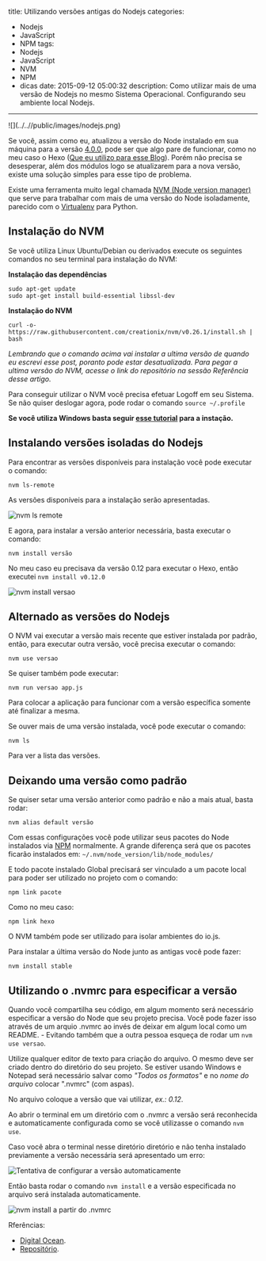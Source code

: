 title: Utilizando versões antigas do Nodejs
categories:
  - Nodejs
  - JavaScript
  - NPM
tags:
  - Nodejs
  - JavaScript
  - NVM
  - NPM
  - dicas
date: 2015-09-12 05:00:32
description: Como utilizar mais de uma versão de Nodejs no mesmo Sistema Operacional. Configurando seu ambiente local Nodejs.
---
<div class="shared-img">
![](../..//public/images/nodejs.png)
</div>

Se você, assim como eu, atualizou a versão do Node instalado em sua máquina para a versão [4.0.0](https://nodejs.org/en/blog/release/v4.0.0/ "Versão 4.0 do Nodejs"), pode ser que algo pare de funcionar, como no meu caso o Hexo ([Que eu utilizo para esse Blog](http://woliveiras.com.br/posts/Migrando-de-Wordpress-para-Hexo/ "Migrando de WordPress para Hexo")). Porém não precisa se desesperar, além dos módulos logo se atualizarem para a nova versão, existe uma solução simples para esse tipo de problema.<!--more-->

Existe uma ferramenta muito legal chamada [NVM (Node version manager)](https://github.com/creationix/nvm "Projeto NVM") que serve para trabalhar com mais de uma versão do Node isoladamente, parecido com o [Virtualenv](http://docs.python-guide.org/en/latest/dev/virtualenvs/) para Python.

## Instalação do NVM

Se você utiliza Linux Ubuntu/Debian ou derivados execute os seguintes comandos no seu terminal para instalação do NVM:

**Instalação das dependências**

```
sudo apt-get update
sudo apt-get install build-essential libssl-dev
```

**Instalação do NVM**

```
curl -o- https://raw.githubusercontent.com/creationix/nvm/v0.26.1/install.sh | bash
```

*Lembrando que o comando acima vai instalar a ultima versão de quando eu escrevi esse post, poranto pode estar desatualizada. Para pegar a ultima versão do NVM, acesse o link do repositório na sessão Referência desse artigo.*

Para conseguir utilizar o NVM você precisa efetuar Logoff em seu Sistema. Se não quiser deslogar agora, pode rodar o comando `source ~/.profile`

<strong>Se você utiliza Windows basta seguir [esse tutorial](https://github.com/coreybutler/nvm-windows "NVM no Windows") para a instação.</strong>

## Instalando versões isoladas do Nodejs

Para encontrar as versões disponíveis para instalação você pode executar o comando:

```
nvm ls-remote
```

As versões disponíveis para a instalação serão apresentadas.

![nvm ls remote](../../public/images/nvm-ls-remote.png)

E agora, para instalar a versão anterior necessária, basta executar o comando:

```
nvm install versão
```

No meu caso eu precisava da versão 0.12 para executar o Hexo, então executei `nvm install v0.12.0`

![nvm install versao](../../public/images/nvm-install-v.png)

## Alternado as versões do Nodejs

O NVM vai executar a versão mais recente que estiver instalada por padrão, então, para executar outra versão, você precisa executar o comando:

```
nvm use versao
```

Se quiser também pode executar:

```
nvm run versao app.js
```

Para colocar a aplicação para funcionar com a versão específica somente até finalizar a mesma.

Se ouver mais de uma versão instalada, você pode executar o comando:

```
nvm ls
```

Para ver a lista das versões.

## Deixando uma versão como padrão

Se quiser setar uma versão anterior como padrão e não a mais atual, basta rodar:

```
nvm alias default versão
```

Com essas configurações você pode utilizar seus pacotes do Node instalados via [NPM](https://www.npmjs.com/) normalmente. A grande diferença será que os pacotes ficarão instalados em: `~/.nvm/node_version/lib/node_modules/`

E todo pacote instalado Global precisará ser vinculado a um pacote local para poder ser utilizado no projeto com o comando:

```
npm link pacote
```

Como no meu caso:

```
npm link hexo
```

O NVM também pode ser utilizado para isolar ambientes do io.js.

Para instalar a última versão do Node junto as antigas você pode fazer:

```
nvm install stable
```

## Utilizando o .nvmrc para especificar a versão

Quando você compartilha seu código, em algum momento será necessário especificar a versão do Node que seu projeto precisa. Você pode fazer isso através de um arquio .nvmrc ao invés de deixar em algum local como um README. - Evitando também que a outra pessoa esqueça de rodar um `nvm use versao`.

Utilize qualquer editor de texto para criação do arquivo. O mesmo deve ser criado dentro do diretório do seu projeto. Se estiver usando Windows e Notepad será necessário salvar como *"Todos os formatos"* e no *nome do arquivo* colocar ".nvmrc" (com aspas).

No arquivo coloque a versão que vai utilizar, *ex.: 0.12*.

Ao abrir o terminal em um diretório com o .nvmrc a versão será reconhecida e automaticamente configurada como se você utilizasse o comando `nvm use`.

Caso você abra o terminal nesse diretório diretório e não tenha instalado previamente a versão necessária será apresentado um erro:

![Tentativa de configurar a versão automaticamente](../../public/images/terminal-with-nvmrc.png)

Então basta rodar o comando `nvm install` e a versão especificada no arquivo será instalada automaticamente.

![nvm install a partir do .nvmrc](../../public/images/nvm-install-nvmrc.png)


Rferências:
- [Digital Ocean](https://www.digitalocean.com/community/tutorials/how-to-install-node-js-with-nvm-node-version-manager-on-a-vps "Install Node and NVM on a VPS Digital Ocean.").
- [Repositório](https://github.com/creationix/nvm "NVM").
